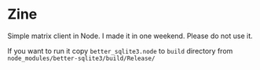 # Zine
Simple matrix client in Node.
I made it in one weekend. Please do not use it.

If you want to run it copy `better_sqlite3.node` to `build` directory from `node_modules/better-sqlite3/build/Release/`
